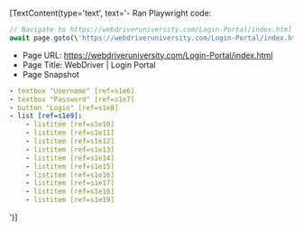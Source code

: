 [TextContent(type='text', text='- Ran Playwright code:
```js
// Navigate to https://webdriveruniversity.com/Login-Portal/index.html
await page.goto(\'https://webdriveruniversity.com/Login-Portal/index.html\');
```

- Page URL: https://webdriveruniversity.com/Login-Portal/index.html
- Page Title: WebDriver | Login Portal
- Page Snapshot
```yaml
- textbox "Username" [ref=s1e6]
- textbox "Password" [ref=s1e7]
- button "Login" [ref=s1e8]
- list [ref=s1e9]:
    - listitem [ref=s1e10]
    - listitem [ref=s1e11]
    - listitem [ref=s1e12]
    - listitem [ref=s1e13]
    - listitem [ref=s1e14]
    - listitem [ref=s1e15]
    - listitem [ref=s1e16]
    - listitem [ref=s1e17]
    - listitem [ref=s1e18]
    - listitem [ref=s1e19]
```
')]
